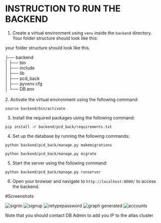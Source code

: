 # INSTRUCTION TO RUN THE BACKEND

1. Create a virtual environment using `venv` inside the `backend` directory. Your folder structure should look like this:

your folder structure should look like this 

├── backend <br>
│ ├── bin <br>
│ ├── include <br>
│ ├── lib <br>
│ ├── pcd_back <br>
│ ├── pyvenv.cfg <br>
│ └── DB.env <br>
<br>
2. Activate the virtual environment using the following command: <br>

```source backend/bin/activate```<br>

3. Install the required packages using the following command:<br>

```pip install -r backend/pcd_back/requirements.txt```<br>

4. Set up the database by running the following commands:<br>

```python backend/pcd_back/manage.py makemigrations```<br>

```python backend/pcd_back/manage.py migrate```<br>

5. Start the server using the following command:<br>

```python backend/pcd_back/manage.py runserver```<br>

6. Open your browser and navigate to `http://localhost:8000/` to access the backend.<br>

#Screenshots

![signin](https://github.com/ismailbouhlel611/GNN_Interface/assets/98423164/9305f689-5d3f-497b-8a0f-2a1c33007b24)
![signup](https://github.com/ismailbouhlel611/GNN_Interface/assets/98423164/c0e6f228-feeb-4cd4-bd4c-918cb30aac15)
![retypepassword](https://github.com/ismailbouhlel611/GNN_Interface/assets/98423164/def73f2f-305e-40f1-8c06-6bc903d17101)
![graph generated](https://github.com/ismailbouhlel611/GNN_Interface/assets/98423164/3408bb50-0069-474a-9c18-2f2203375023)
![accounts](https://github.com/ismailbouhlel611/GNN_Interface/assets/98423164/d90d21dd-02fa-4271-a27a-559acac6e854)







Note that you should contact DB Admin to add you IP to the atlas cluster <br>

